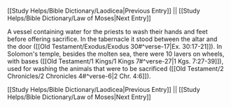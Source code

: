 [[Study Helps/Bible Dictionary/Laodicea|Previous Entry]]  ||  [[Study Helps/Bible Dictionary/Law of Moses|Next Entry]]

 A vessel containing water for the priests to wash their hands and feet before offering sacrifice. In the tabernacle it stood between the altar and the door ([[Old Testament/Exodus/Exodus 30#^verse-17|Ex. 30:17-21]]). In Solomon's temple, besides the molten sea, there were 10 lavers on wheels, with bases ([[Old Testament/1 Kings/1 Kings 7#^verse-27|1 Kgs. 7:27-39]]), used for washing the animals that were to be sacrificed ([[Old Testament/2 Chronicles/2 Chronicles 4#^verse-6|2 Chr. 4:6]]).

[[Study Helps/Bible Dictionary/Laodicea|Previous Entry]]  ||  [[Study Helps/Bible Dictionary/Law of Moses|Next Entry]]